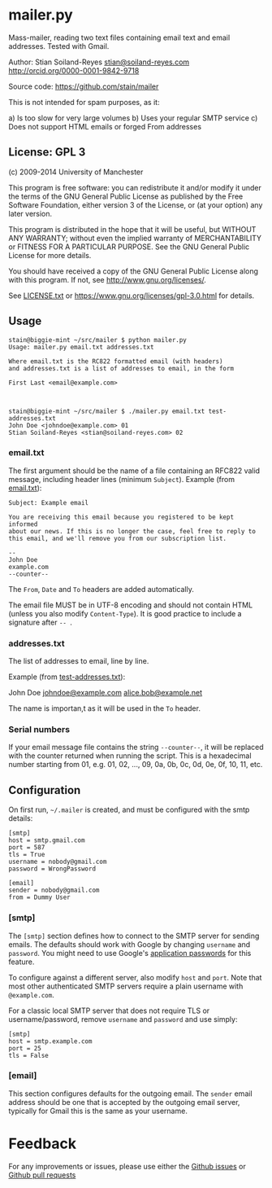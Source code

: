 # mailer.py

Mass-mailer, reading two text files containing email text and
email addresses. Tested with Gmail.

Author: Stian Soiland-Reyes <stian@soiland-reyes.com>
http://orcid.org/0000-0001-9842-9718

Source code: https://github.com/stain/mailer


This is not intended for spam purposes, as it:

a) Is too slow for very large volumes
b) Uses your regular SMTP service
c) Does not support HTML emails or forged From addresses


## License: GPL 3

(c) 2009-2014 University of Manchester

  This program is free software: you can redistribute it and/or modify
  it under the terms of the GNU General Public License as published by
  the Free Software Foundation, either version 3 of the License, or
  (at your option) any later version.

  This program is distributed in the hope that it will be useful,
  but WITHOUT ANY WARRANTY; without even the implied warranty of
  MERCHANTABILITY or FITNESS FOR A PARTICULAR PURPOSE.  See the
  GNU General Public License for more details.

  You should have received a copy of the GNU General Public License
  along with this program.  If not, see <http://www.gnu.org/licenses/>.

See [LICENSE.txt](LICENSE.txt) or https://www.gnu.org/licenses/gpl-3.0.html for details.



## Usage

    stain@biggie-mint ~/src/mailer $ python mailer.py 
    Usage: mailer.py email.txt addresses.txt

    Where email.txt is the RC822 formatted email (with headers)
    and addresses.txt is a list of addresses to email, in the form

    First Last <email@example.com>



    stain@biggie-mint ~/src/mailer $ ./mailer.py email.txt test-addresses.txt 
    John Doe <johndoe@example.com> 01
    Stian Soiland-Reyes <stian@soiland-reyes.com> 02

### email.txt

The first argument should be the name of a file containing an RFC822 valid 
message, including header lines (minimum `Subject`). Example (from [email.txt](email.txt)):

    Subject: Example email 

    You are receiving this email because you registered to be kept informed
    about our news. If this is no longer the case, feel free to reply to
    this email, and we'll remove you from our subscription list.

    -- 
    John Doe
    example.com
    --counter--

The `From`, `Date` and `To` headers are added automatically.

The email file MUST be in UTF-8 encoding and should not contain HTML (unless
you also modify `Content-Type`). It is good practice to include a signature
after `-- `.


### addresses.txt

The list of addresses to email, line by line.

Example (from [test-addresses.txt](test-addresses.txt)):

  John Doe <johndoe@example.com>
  <alice.bob@example.net>

The name is importan,t as it will be used in the `To` header.

### Serial numbers

If your email message file contains the string ``--counter--``, it will be
replaced with the counter returned when running the script. This is a
hexadecimal number starting from 01, e.g. 01, 02, ...,
09, 0a, 0b, 0c, 0d, 0e, 0f, 10, 11, etc.


## Configuration

On first run, `~/.mailer` is created, and must be configured with the 
smtp details:

    [smtp]
    host = smtp.gmail.com
    port = 587
    tls = True
    username = nobody@gmail.com
    password = WrongPassword

    [email]
    sender = nobody@gmail.com
    from = Dummy User


### [smtp]

The `[smtp]` section defines how to connect to the SMTP server for sending emails. The 
defaults should work with Google by changing `username` and `password`. You might need to use
Google's [application passwords](https://security.google.com/settings/security/apppasswords)
for this feature.


To configure against a different server, also modify `host` and `port`. Note that 
most other authenticated SMTP servers require a plain username with
`@example.com`.

For a classic local SMTP server that does not require TLS or username/password, remove
`username` and `password` and use simply:

    [smtp]
    host = smtp.example.com
    port = 25
    tls = False

### [email]

This section configures defaults for the outgoing email. The `sender` email
address should be one that is accepted by the outgoing email server, typically
for Gmail this is the same as your username.

# Feedback

For any improvements or issues, please use either the 
[Github issues](https://github.com/stain/mailer/issues)
or [Github pull requests](https://github.com/stain/mailer/pulls)


